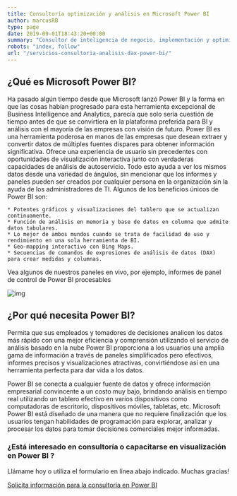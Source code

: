 ```yaml
---
title: Consultoría optimización y análisis en Microsoft Power BI
author: marcusRB
type: page
date: 2019-09-01T18:43:20+00:00
summary: "Consultor de inteligencia de negocio, implementación y optimización de DAX, Power Query y modelo de datos en Power BI | SQL Server | Azure"
robots: "index, follow"
url: "/servicios-consultoria-analisis-dax-power-bi/"
---
```


## ¿Qué es Microsoft Power BI?

Ha pasado algún tiempo desde que Microsoft lanzó Power BI y la forma en que las cosas habían progresado para esta herramienta excepcional de Business Intelligence and Analytics, parecía que solo sería cuestión de tiempo antes de que se convirtiera en la plataforma preferida para BI y análisis con el mayoría de las empresas con visión de futuro. Power BI es una herramienta poderosa en manos de las empresas que desean extraer y convertir datos de múltiples fuentes dispares para obtener información significativa. Ofrece una experiencia de usuario sin precedentes con oportunidades de visualización interactiva junto con verdaderas capacidades de análisis de autoservicio. Todo esto ayuda a ver los mismos datos desde una variedad de ángulos, sin mencionar que los informes y paneles pueden ser creados por cualquier persona en la organización sin la ayuda de los administradores de TI. Algunos de los beneficios únicos de Power BI son:

    * Potentes gráficos y visualizaciones del tablero que se actualizan continuamente.
    * Función de análisis en memoria y base de datos en columna que admite datos tabulares.
    * Lo mejor de ambos mundos cuando se trata de facilidad de uso y rendimiento en una sola herramienta de BI.
    * Geo-mapping interactivo con Bing Maps.
    * Secuencias de comandos de expresiones de análisis de datos (DAX) para crear medidas y columnas.

Vea algunos de nuestros paneles en vivo, por ejemplo, informes de panel de control de Power BI procesables

![img](https://ideepeners.com/wp-content/uploads/2019/12/BI_1.jpg)

## ¿Por qué necesita Power BI?
Permita que sus empleados y tomadores de decisiones analicen los datos más rápido con una mejor eficiencia y comprensión utilizando el servicio de análisis basado en la nube Power BI proporciona a los usuarios una amplia gama de información a través de paneles simplificados pero efectivos, informes precisos y visualizaciones atractivas, convirtiéndose así en una herramienta perfecta para dar vida a los datos.

Power BI se conecta a cualquier fuente de datos y ofrece información empresarial convincente a un costo muy bajo, brindando análisis en tiempo real utilizando un tablero efectivo en varios dispositivos como computadoras de escritorio, dispositivos móviles, tabletas, etc. Microsoft Power BI está diseñado de una manera que no requiere finalización que los usuarios tengan habilidades de programación para explorar, analizar y procesar los datos para tomar decisiones comerciales mejor informadas.

### ¿Está interesado en consultoría o capacitarse en visualización en Power BI ?

Llámame hoy o utiliza el formulario en línea abajo indicado. Muchas gracias!

[Solicita información para la consultoría en Power BI](../#contact)